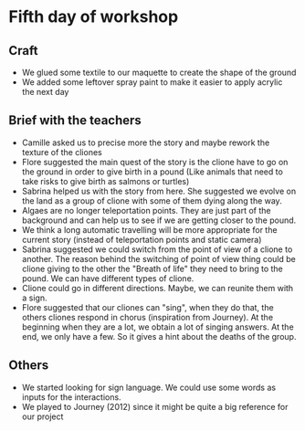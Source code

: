 # Fifth day of workshop

## Craft

- We glued some textile to our maquette to create the shape of the ground
- We added some leftover spray paint to make it easier to apply acrylic the next day

## Brief with the teachers

- Camille asked us to precise more the story and maybe rework the texture of the cliones
- Flore suggested the main quest of the story is the clione have to go on the ground in order to give birth in a pound (Like animals that need to take risks to give birth as salmons or turtles)
- Sabrina helped us with the story from here. She suggested we evolve on the land as a group of clione with some of them dying along the way.
- Algaes are no longer teleportation points. They are just part of the background and can help us to see if we are getting closer to the pound.
- We think a long automatic travelling will be more appropriate for the current story (instead of teleportation points and static camera)
- Sabrina suggested we could switch from the point of view of a clione to another. The reason behind the switching of point of view thing could be clione giving to the other the "Breath of life" they need to bring to the pound. We can have different types of clione.
- Clione could go in different directions. Maybe, we can reunite them with a sign.
- Flore suggested that our cliones can "sing", when they do that, the others cliones respond in chorus (inspiration from Journey). At the beginning when they are a lot, we obtain a lot of singing answers. At the end, we only have a few. So it gives a hint about the deaths of the group.

## Others

- We started looking for sign language. We could use some words as inputs for the interactions.
- We played to Journey (2012) since it might be quite a big reference for our project

